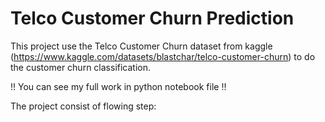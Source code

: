 # Telco Customer Churn Prediction
This project use the Telco Customer Churn dataset from kaggle (https://www.kaggle.com/datasets/blastchar/telco-customer-churn) to do the customer churn classification.

!! You can see my full work in python notebook file !!

The project consist of flowing step:
